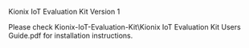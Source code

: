 Kionix IoT Evaluation Kit Version 1

Please check Kionix-IoT-Evaluation-Kit\Kionix IoT Evaluation Kit Users Guide.pdf for installation instructions.
